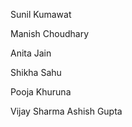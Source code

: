 Sunil Kumawat






Manish Choudhary


Anita Jain





Shikha Sahu


Pooja Khuruna



Vijay Sharma
Ashish Gupta

